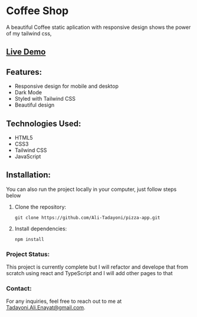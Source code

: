 # Coffee Shop

A beautiful Coffee static aplication with responsive design shows the power of my tailwind css,

## [Live Demo](https://bonmano.netlify.app/)

## Features:

- Responsive design for mobile and desktop
- Dark Mode
- Styled with Tailwind CSS
- Beautiful design

## Technologies Used:

- HTML5
- CSS3
- Tailwind CSS
- JavaScript

## Installation:

You can also run the project locally in your computer, just follow steps below

1. Clone the repository:

   ```
   git clone https://github.com/Ali-Tadayoni/pizza-app.git
   ```

2. Install dependencies:

   ```
   npm install
   ```

### Project Status:

This project is currently complete but I will refactor and develope that from scratch using react and TypeScript and I will add other pages to that

### Contact:

For any inquiries, feel free to reach out to me at [Tadayoni.Ali.Enayat@gmail.com](mailto:Tadayoni.Ali.Enayat@gmail.com).
